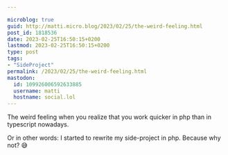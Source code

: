 ```yaml
---

microblog: true
guid: http://matti.micro.blog/2023/02/25/the-weird-feeling.html
post_id: 1818536
date: 2023-02-25T16:50:15+0200
lastmod: 2023-02-25T16:50:15+0200
type: post
tags:
- "SideProject"
permalink: /2023/02/25/the-weird-feeling.html
mastodon:
  id: 109926006592633885
  username: matti
  hostname: social.lol
---
```

The weird feeling when you realize that you work quicker in php than in typescript nowadays.

Or in other words: I started to rewrite my side-project in php. Because why not? 😅
